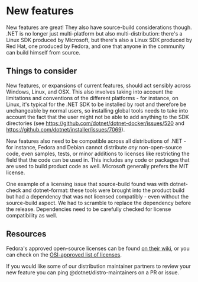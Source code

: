 # New features

New features are great!  They also have source-build considerations though.  .NET is no longer just multi-platform but also multi-distribution: there's a Linux SDK produced by Microsoft, but there's also a Linux SDK produced by Red Hat, one produced by Fedora, and one that anyone in the community can build himself from source.

## Things to consider

New features, or expansions of current features, should act sensibly across Windows, Linux, and OSX.  This also involves taking into account the limitations and conventions of the different platforms - for instance, on Linux, it's typical for the .NET SDK to be installed by root and therefore be unchangeable by normal users, so installing global tools needs to take into account the fact that the user might not be able to add anything to the SDK directories (see https://github.com/dotnet/dotnet-docker/issues/520 and https://github.com/dotnet/installer/issues/7069).

New features also need to be compatible across all distributions of .NET - for instance, Fedora and Debian cannot distribute *any* non-open-source code, even samples, tests, or minor additions to licenses like restricting the field that the code can be used in.  This includes any code or packages that are used to build product code as well.  Microsoft generally prefers the MIT license.

One example of a licensing issue that source-build found was with dotnet-check and dotnet-format: these tools were brought into the product build but had a dependency that was not licensed compatibly - even without the source-build aspect.  We had to scramble to replace the dependency before the release.  Dependencies need to be carefully checked for license compatibility as well.

## Resources

Fedora's approved open-source licenses can be found [on their wiki](https://fedoraproject.org/wiki/Licensing:Main#Good_Licenses), or  you can check on the [OSI-approved list of licenses](https://opensource.org/licenses/alphabetical).

If you would like some of our distribution maintainer partners to review your new feature you can ping @dotnet/distro-maintainers on a PR or issue.